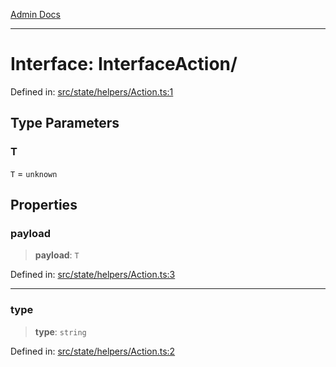 [Admin Docs](/)

***

# Interface: InterfaceAction/<T/>

Defined in: [src/state/helpers/Action.ts:1](https://github.com/PalisadoesFoundation/talawa-admin/blob/main/src/state/helpers/Action.ts#L1)

## Type Parameters

### T

`T` = `unknown`

## Properties

### payload

> **payload**: `T`

Defined in: [src/state/helpers/Action.ts:3](https://github.com/PalisadoesFoundation/talawa-admin/blob/main/src/state/helpers/Action.ts#L3)

***

### type

> **type**: `string`

Defined in: [src/state/helpers/Action.ts:2](https://github.com/PalisadoesFoundation/talawa-admin/blob/main/src/state/helpers/Action.ts#L2)
